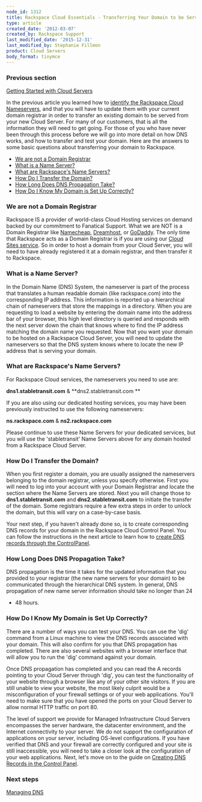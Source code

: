 ```yaml
---
node_id: 1312
title: Rackspace Cloud Essentials - Transferring Your Domain to be Served from Rackspace Cloud
type: article
created_date: '2012-03-07'
created_by: Rackspace Support
last_modified_date: '2015-12-31'
last_modified_by: Stephanie Fillmon
product: Cloud Servers
body_format: tinymce
---
```


### Previous section

[Getting Started with Cloud
Servers](/how-to/getting-started-with-cloud-servers-0)

In the previous article you learned how to [identify the Rackspace Cloud
Nameservers](/how-to/rackspace-cloud-essentials-what-are-your-name-servers),
and that you will have to update them with your current domain registrar
in order to transfer an existing domain to be served from your new Cloud
Server.  For many of our customers, that is all the information they
will need to get going.  For those of you who have never been through
this process before we will go into more detail on how DNS works, and
how to transfer and test your domain.  Here are the answers to some
basic questions about transferring your domain to Rackspace.


-   [We are not a Domain Registrar](#wearenotaregistrar_1)
-   [What is a Name Server?](#whatisanameserver_2)
-   [What are Rackspace's Name
    Servers?](#whatarereackspacesnameservers_3)
-   [How Do I Transfer the Domain?](#howdoitransferthedomain_4)
-   [How Long Does DNS Propagation
    Take?](#howlongdoesDNSpropagationtake_5)
-   [How Do I Know My Domain is Set Up
    Correctly?](#howdoiknowmydomainissetup_6)

[]()

### We are not a Domain Registrar

Rackspace IS a provider of world-class Cloud Hosting services on demand
backed by our commitment to Fanatical Support.  What we are NOT is a
Domain Registrar like [Namecheap](http://www.namecheap.com/),
[Dreamhost](http://dreamhost.com/domains/), or
[GoDaddy](http://www.godaddy.com/).  The only time that Rackspace acts
as a Domain Registrar is if you are using our [Cloud Sites
service](/how-to/getting-started-with-cloud-sites-registering-andor-transferring-domain-names).
 So in order to host a domain from your Cloud Server, you will need to
have already registered it at a domain registrar, and then transfer it
to Rackspace.[]()

### What is a Name Server?

In the Domain Name (DNS) System, the nameserver is part of the process
that translates a human readable domain (like rackspace.com) into the
corresponding IP address.  This information is reported up a
hierarchical chain of nameservers that store the mappings in a
directory.  When you are requesting to load a website by entering the
domain name into the address bar of your browser, this high level
directory is queried and responds with the next server down the chain
that knows where to find the IP address matching the domain name you
requested.  Now that you want your domain to be hosted on a Rackspace
Cloud Server, you will need to update the nameservers so that the DNS
system knows where to locate the new IP address that is serving your
domain.[]()

### What are Rackspace's Name Servers?

For Rackspace Cloud services, the nameservers you need to use are:

**dns1.stabletransit.com** & **dns2.stabletransit.com **

If you are also using our dedicated hosting services, you may have been
previously instructed to use the following nameservers:

**ns.rackspace.com** & **ns2.rackspace.com**

Please continue to use these Name Servers for your dedicated services,
but you will use the 'stabletransit' Name Servers above for any domain
hosted from a Rackspace Cloud Server.[]()

### How Do I Transfer the Domain?

When you first register a domain, you are usually assigned the
nameservers belonging to the domain registrar, unless you specify
otherwise.  First you will need to log into your account with your
Domain Registrar and locate the section where the Name Servers are
stored.  Next you will change those to **dns1.stabletransit.com** and
**dns2.stabletransit.com** to initiate the transfer of the domain.  Some
registrars require a few extra steps in order to unlock the domain, but
this will vary on a case-by-case basis.

Your next step, if you haven't already done so, is to create
corresponding DNS records for your domain in the Rackspace Cloud Control
Panel.  You can follow the instructions in the next article to learn how
to [create DNS records through the
ControlPanel](/how-to/create-dns-records-for-cloud-servers-with-the-control-panel).[]()

### How Long Does DNS Propagation Take?

DNS propagation is the time it takes for the updated information that
you provided to your registrar (the new name servers for your domain) to
be communicated through the hierarchical DNS system.  In general, DNS
propagation of new name server information should take no longer than 24
- 48 hours.[]()

### How Do I Know My Domain is Set Up Correctly?

There are a number of ways you can test your DNS.  You can use the 'dig'
command from a Linux machine to view the DNS records associated with
your domain.  This will also confirm for you that DNS propagation has
completed.  There are also several websites with a browser interface
that will allow you to run the 'dig' command against your domain.

Once DNS propagation has completed and you can read the A records
pointing to your Cloud Server through 'dig', you can test the
functionality of your website through a browser like any of your other
site visitors.  If you are still unable to view your website, the most
likely culprit would be a misconfiguration of your firewall settings or
of your web applications.  You'll need to make sure that you have opened
the ports on your Cloud Server to allow normal HTTP traffic on port
80.

The level of support we provide for Managed Infrastructure Cloud Servers
encompasses the server hardware, the datacenter environment, and the
Internet connectivity to your server.  We do not support the
configuration of applications on your server, including OS-level
configurations.  If you have verified that DNS and your firewall are
correctly configured and your site is still inaccessible, you will need
to take a closer look at the configuration of your web applications.
 Next, let's move on to the guide on [Creating DNS Records in the
Control
Panel](/how-to/create-dns-records-for-cloud-servers-with-the-control-panel).

### Next steps

[Managing
DNS](/how-to/create-dns-records-for-cloud-servers-with-the-control-panel)


